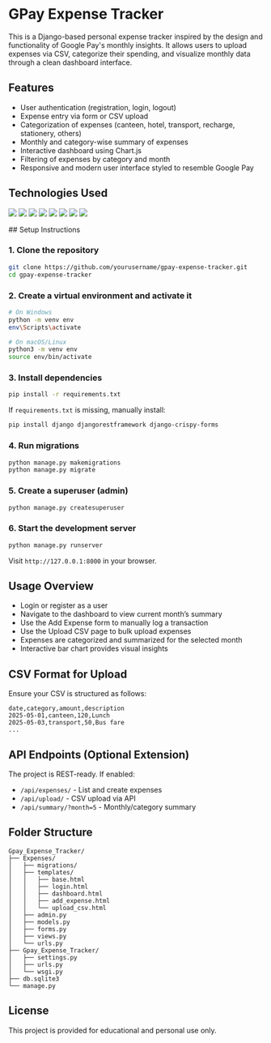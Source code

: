 # GPay Expense Tracker

This is a Django-based personal expense tracker inspired by the design and functionality of Google Pay's monthly insights. It allows users to upload expenses via CSV, categorize their spending, and visualize monthly data through a clean dashboard interface.

## Features

- User authentication (registration, login, logout)
- Expense entry via form or CSV upload
- Categorization of expenses (canteen, hotel, transport, recharge, stationery, others)
- Monthly and category-wise summary of expenses
- Interactive dashboard using Chart.js
- Filtering of expenses by category and month
- Responsive and modern user interface styled to resemble Google Pay

## Technologies Used
<p> <img src="https://img.shields.io/badge/Django-092E20?style=for-the-badge&logo=django&logoColor=white" /> <img src="https://img.shields.io/badge/SQLite-07405E?style=for-the-badge&logo=sqlite&logoColor=white" /> <img src="https://img.shields.io/badge/Bootstrap-7952B3?style=for-the-badge&logo=bootstrap&logoColor=white" /> <img src="https://img.shields.io/badge/Chart.js-F5788D?style=for-the-badge&logo=chartdotjs&logoColor=white" /> <img src="https://img.shields.io/badge/DRF-Django%20REST%20Framework-ff1709?style=for-the-badge&logo=python&logoColor=white" /> <img src="https://img.shields.io/badge/HTML5-E34F26?style=for-the-badge&logo=html5&logoColor=white" /> <img src="https://img.shields.io/badge/CSS3-1572B6?style=for-the-badge&logo=css3&logoColor=white" /> <img src="https://img.shields.io/badge/JavaScript-F7DF1E?style=for-the-badge&logo=javascript&logoColor=black" /> </p>
## Setup Instructions

### 1. Clone the repository

```bash
git clone https://github.com/yourusername/gpay-expense-tracker.git
cd gpay-expense-tracker
```

### 2. Create a virtual environment and activate it

```bash
# On Windows
python -m venv env
env\Scripts\activate

# On macOS/Linux
python3 -m venv env
source env/bin/activate
```

### 3. Install dependencies

```bash
pip install -r requirements.txt
```

If `requirements.txt` is missing, manually install:

```bash
pip install django djangorestframework django-crispy-forms
```

### 4. Run migrations

```bash
python manage.py makemigrations
python manage.py migrate
```

### 5. Create a superuser (admin)

```bash
python manage.py createsuperuser
```

### 6. Start the development server

```bash
python manage.py runserver
```

Visit `http://127.0.0.1:8000` in your browser.

## Usage Overview

- Login or register as a user
- Navigate to the dashboard to view current month’s summary
- Use the Add Expense form to manually log a transaction
- Use the Upload CSV page to bulk upload expenses
- Expenses are categorized and summarized for the selected month
- Interactive bar chart provides visual insights

## CSV Format for Upload

Ensure your CSV is structured as follows:

```
date,category,amount,description
2025-05-01,canteen,120,Lunch
2025-05-03,transport,50,Bus fare
...
```

## API Endpoints (Optional Extension)

The project is REST-ready. If enabled:

- `/api/expenses/` - List and create expenses
- `/api/upload/` - CSV upload via API
- `/api/summary/?month=5` - Monthly/category summary

## Folder Structure

```
Gpay_Expense_Tracker/
├── Expenses/
│   ├── migrations/
│   ├── templates/
│   │   ├── base.html
│   │   ├── login.html
│   │   ├── dashboard.html
│   │   ├── add_expense.html
│   │   └── upload_csv.html
│   ├── admin.py
│   ├── models.py
│   ├── forms.py
│   ├── views.py
│   └── urls.py
├── Gpay_Expense_Tracker/
│   ├── settings.py
│   ├── urls.py
│   └── wsgi.py
├── db.sqlite3
└── manage.py
```

## License

This project is provided for educational and personal use only.
